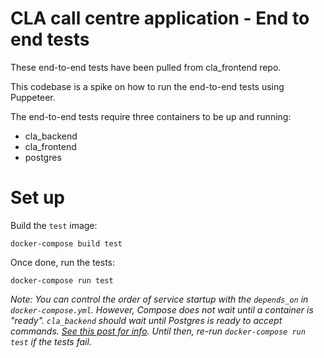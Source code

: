 # CLA call centre application - End to end tests 

These end-to-end tests have been pulled from cla_frontend repo. 

This codebase is a spike on how to run the end-to-end tests using Puppeteer.

The end-to-end tests require three containers to be up and running:

- cla_backend
- cla_frontend
- postgres

# Set up

Build the `test` image:

```
docker-compose build test
```

Once done, run the tests:

```
docker-compose run test
```

_Note: You can control the order of service startup with the `depends_on` in `docker-compose.yml`. However, Compose does not wait until a container is "ready". `cla_backend` should wait until Postgres is ready to accept commands. [See this post for info](https://docs.docker.com/compose/startup-order/). Until then, re-run `docker-compose run test` if the tests fail._